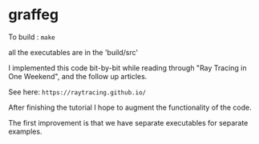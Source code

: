# graffeg

To build :
`make`

all the executables are in the 'build/src'

I implemented this code bit-by-bit while reading through "Ray Tracing in One Weekend", and the follow up articles.

See here: `https://raytracing.github.io/`

After finishing the tutorial I hope to augment the functionality of the code.

The first improvement is that we have separate executables for separate examples.
